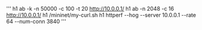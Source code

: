 
'''
h1 ab -k -n 50000 -c 100 -t 20 http://10.0.0.1/
h1 ab -n 2048 -c 16 http://10.0.0.1/
h1 /mininet/my-curl.sh
h1 httperf --hog --server 10.0.0.1 --rate 64 --num-conn 3840
'''